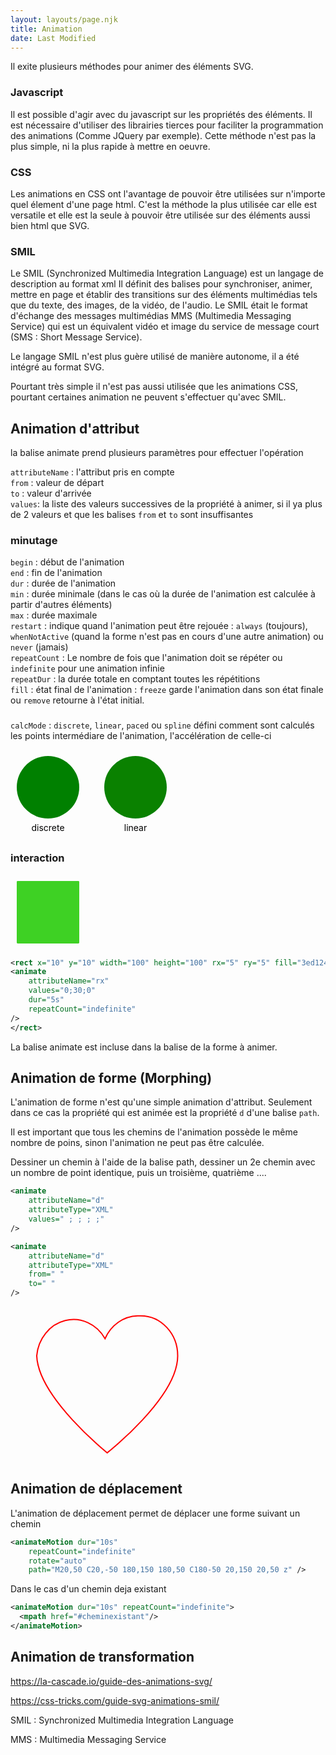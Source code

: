 ```yaml
---
layout: layouts/page.njk
title: Animation
date: Last Modified
---
```


Il exite plusieurs méthodes pour animer des éléments SVG.

### Javascript
Il est possible d'agir avec du javascript sur les propriétés des éléments. Il est nécessaire d'utiliser des librairies tierces pour faciliter la programmation des animations (Comme JQuery par exemple). Cette méthode n'est pas la plus simple, ni la plus rapide à mettre en oeuvre.

### CSS
Les animations en CSS ont l'avantage de pouvoir être utilisées sur n'importe quel élement d'une page html. C'est la méthode la plus utilisée car elle est versatile et elle est la seule à pouvoir être utilisée sur des éléments aussi bien html que SVG.

### SMIL

Le SMIL (Synchronized Multimedia Integration Language) est un langage de description au format xml Il définit des balises pour synchroniser, animer, mettre en page et établir des transitions sur des éléments multimédias tels que du texte, des images, de la vidéo, de l'audio. Le SMIL était le format d'échange des messages multimédias MMS (Multimedia Messaging Service) qui est un équivalent vidéo et image du service de message court (SMS : Short Message Service).

Le langage SMIL n'est plus guère utilisé de manière autonome, il a été intégré au format SVG.

Pourtant très simple il n'est pas aussi utilisée que les animations CSS, pourtant certaines animation ne peuvent s'effectuer qu'avec SMIL.


## Animation d'attribut

la balise animate prend plusieurs paramètres pour effectuer l'opération

`attributeName` : l'attribut pris en compte\
`from` : valeur de départ\
`to` : valeur d'arrivée\
`values`: la liste des valeurs successives de la propriété à animer, si il ya plus de 2 valeurs et que les balises `from` et `to` sont insuffisantes

### minutage
`begin` : début de l'animation\
`end` : fin de l'animation\
`dur` : durée de l'animation\
`min` : durée minimale (dans le cas où la durée de l'animation est calculée à partir d'autres éléments)\
`max` : durée maximale\
`restart` : indique quand l'animation peut être rejouée : `always` (toujours), `whenNotActive` (quand la forme n'est pas en cours d'une autre animation) ou `never` (jamais)\
`repeatCount` : Le nombre de fois que l'animation doit se répéter ou `indefinite` pour une animation infinie\
`repeatDur` : la durée totale en comptant toutes les répétitions\
`fill` : état final de l'animation : `freeze` garde l'animation dans son état finale ou `remove` retourne à l'état initial.

###
`calcMode` :  `discrete`, `linear`, `paced` ou `spline` défini comment sont calculés les points intermédiare de l'animation, l'accélération de celle-ci

<svg xmlns="http://www.w3.org/2000/svg" version="1.1" width="340px" height="140px">
<circle r="50" cx="60" cy="60" fill="red">
<animate
    attributeName="fill"
    values="green;orange;red;green"
    dur="10s"
    calcMode="discrete"
    repeatCount="indefinite"
/>
</circle>
<text x="60" y="130" text-anchor="middle">discrete</text>
<circle r="50" cx="200" cy="60" fill="red">
<animate
    attributeName="fill"
    values="green;orange;red;green"
    dur="10s"
    calcMode="linear"
    repeatCount="indefinite"
/>
</circle>
<text x="200" y="130" text-anchor="middle">linear</text>
</svg>

### interaction


<svg xmlns="http://www.w3.org/2000/svg" version="1.1" width="120px" height="120px">
<rect x="10" y="10" width="100" height="100" fill="#3ed124">
    <animate attributeName="rx" values="0;30;0" dur="5s" repeatCount="indefinite"
    onplaying="console.log('pmaying')"
    onprogress="console.log('p')"
    ontimeupdate="console.log('d')"
    onplay="console.log('c')"
     onbegin="console.log('begin')"
      onend="console.log('end')"
       onrepeat="console.log('repeat')"
    />
</rect>
</svg>

```svg
<rect x="10" y="10" width="100" height="100" rx="5" ry="5" fill="3ed124">
<animate
    attributeName="rx"
    values="0;30;0"
    dur="5s"
    repeatCount="indefinite"
/>
</rect>
```

La balise animate est incluse dans la balise de la forme à animer.


## Animation de forme (Morphing)

L'animation de forme n'est qu'une simple animation d'attribut. Seulement dans ce cas la propriété qui est animée est la propriété `d` d'une balise `path`.

Il est important que tous les chemins de l'animation possède le même nombre de poins, sinon l'animation ne peut pas être calculée.

Dessiner un chemin à l'aide de la balise path, dessiner un 2e chemin avec un nombre de point identique, puis un troisième, quatrième ....

```svg
<animate
    attributeName="d"
    attributeType="XML"
    values=" ; ; ; ;"
/>
```

```svg
<animate
    attributeName="d"
    attributeType="XML"
    from=" "
    to=" "
/>
```

<svg xmlns="http://www.w3.org/2000/svg" version="1.1" width="500px" height="250px" viewBox="0 0 500 250">
<path id="p1"
    d="M 100 100"
    stroke="red" fill="none"
    stroke-width="2" >
<animate xlink:href="#p1"
    attributeName="d"
    attributeType="XML"
    values="M 208.2973,14.715129 A 59.083692,63.810728 0 0 0 154.73861,51.247982 59.083692,63.810728 0 0 0 41.983458,78.647627 c 0,66.976923 112.755152,155.264663 112.755152,155.264663 0,0 112.75513,-88.28774 112.75513,-155.264663 A 59.196446,63.932505 0 0 0 208.2973,14.715129 Z;
    M 8.2973,14.715129 A 59.083692,63.810728 0 0 0 14.73861,51.247982 59.083692,63.810728 0 0 0 41.983458,78.647627 c 100,66.976923 112.755152,155.264663 112.755152,155.264663 0,0 112.75513,-88.28774 112.75513,-155.264663 A 59.196446,63.932505 0 0 0 208.2973,14.715129 Z;M 208.2973,14.715129 A 90.083692,63.810728 0 0 0 154.73861,51.247982 59.083692,63.810728 0 0 0 72.983458,78.647627 c 0,66.976923 112.755152,155.264663 112.755152,135.264663 0,0 112.75513,-88.28774 112.75513,-155.264663 A 0.196446,63.932505 0 0 0 208.2973,14.715129 Z"
    dur="10s"
    repeatCount="indefinite" />
        </path>
</svg>

## Animation de déplacement

L'animation de déplacement permet de déplacer une forme suivant un chemin

```svg
<animateMotion dur="10s"
    repeatCount="indefinite"
    rotate="auto"
    path="M20,50 C20,-50 180,150 180,50 C180-50 20,150 20,50 z" />
```

Dans le cas d'un chemin deja existant

```svg
<animateMotion dur="10s" repeatCount="indefinite">
  <mpath href="#cheminexistant"/>
</animateMotion>
```

## Animation de transformation





https://la-cascade.io/guide-des-animations-svg/

https://css-tricks.com/guide-svg-animations-smil/

SMIL
: Synchronized Multimedia Integration Language

MMS
: Multimedia Messaging Service
